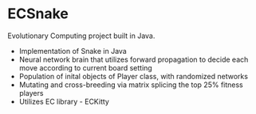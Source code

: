 # ECSnake
Evolutionary Computing project built in Java.
* Implementation of Snake in Java
* Neural network brain that utilizes forward propagation to decide each move according to current board setting
* Population of inital objects of Player class, with randomized networks
* Mutating and cross-breeding via matrix splicing the top 25% fitness players
* Utilizes EC library - ECKitty
